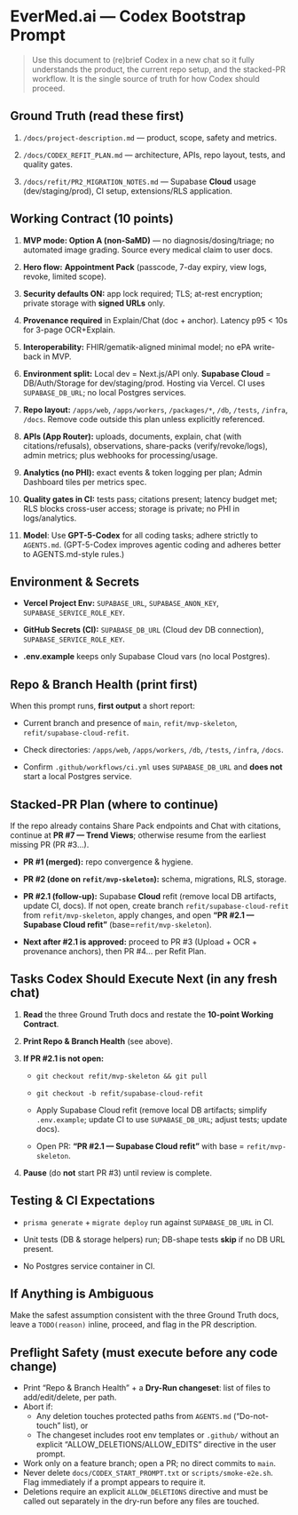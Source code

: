 # EverMed.ai — Codex Bootstrap Prompt

> Use this document to (re)brief Codex in a new chat so it fully understands the product, the current repo setup, and the stacked-PR workflow. It is the single source of truth for how Codex should proceed.

## Ground Truth (read these first)

1. `/docs/project-description.md` — product, scope, safety and metrics.
    
2. `/docs/CODEX_REFIT_PLAN.md` — architecture, APIs, repo layout, tests, and quality gates.
    
3. `/docs/refit/PR2_MIGRATION_NOTES.md` — Supabase **Cloud** usage (dev/staging/prod), CI setup, extensions/RLS application.
    

## Working Contract (10 points)

1. **MVP mode: Option A (non-SaMD)** — no diagnosis/dosing/triage; no automated image grading. Source every medical claim to user docs.
    
2. **Hero flow:** **Appointment Pack** (passcode, 7-day expiry, view logs, revoke, limited scope).
    
3. **Security defaults ON:** app lock required; TLS; at-rest encryption; private storage with **signed URLs** only.
    
4. **Provenance required** in Explain/Chat (doc + anchor). Latency p95 < 10s for 3-page OCR+Explain.
    
5. **Interoperability:** FHIR/gematik-aligned minimal model; no ePA write-back in MVP.
    
6. **Environment split:** Local dev = Next.js/API only. **Supabase Cloud** = DB/Auth/Storage for dev/staging/prod. Hosting via Vercel. CI uses `SUPABASE_DB_URL`; no local Postgres services.
    
7. **Repo layout:** `/apps/web`, `/apps/workers`, `/packages/*`, `/db`, `/tests`, `/infra`, `/docs`. Remove code outside this plan unless explicitly referenced.
    
8. **APIs (App Router):** uploads, documents, explain, chat (with citations/refusals), observations, share-packs (verify/revoke/logs), admin metrics; plus webhooks for processing/usage.
    
9. **Analytics (no PHI):** exact events & token logging per plan; Admin Dashboard tiles per metrics spec.
    
10. **Quality gates in CI:** tests pass; citations present; latency budget met; RLS blocks cross-user access; storage is private; no PHI in logs/analytics.

11. **Model**: Use **GPT-5-Codex** for all coding tasks; adhere strictly to `AGENTS.md`. (GPT-5-Codex improves agentic coding and adheres better to AGENTS.md-style rules.) 


## Environment & Secrets

- **Vercel Project Env:** `SUPABASE_URL`, `SUPABASE_ANON_KEY`, `SUPABASE_SERVICE_ROLE_KEY`.
    
- **GitHub Secrets (CI):** `SUPABASE_DB_URL` (Cloud dev DB connection), `SUPABASE_SERVICE_ROLE_KEY`.
    
- **.env.example** keeps only Supabase Cloud vars (no local Postgres).
    

## Repo & Branch Health (print first)

When this prompt runs, **first output** a short report:

- Current branch and presence of `main`, `refit/mvp-skeleton`, `refit/supabase-cloud-refit`.
    
- Check directories: `/apps/web`, `/apps/workers`, `/db`, `/tests`, `/infra`, `/docs`.
    
- Confirm `.github/workflows/ci.yml` uses `SUPABASE_DB_URL` and **does not** start a local Postgres service.
    

## Stacked-PR Plan (where to continue)

If the repo already contains Share Pack endpoints and Chat with citations, continue at **PR #7 — Trend Views**; otherwise resume from the earliest missing PR (PR #3…).

- **PR #1 (merged):** repo convergence & hygiene.
    
- **PR #2 (done on `refit/mvp-skeleton`):** schema, migrations, RLS, storage.
    
- **PR #2.1 (follow-up):** Supabase **Cloud** refit (remove local DB artifacts, update CI, docs). If not open, create branch `refit/supabase-cloud-refit` from `refit/mvp-skeleton`, apply changes, and open **“PR #2.1 — Supabase Cloud refit”** (base=`refit/mvp-skeleton`).
    
- **Next after #2.1 is approved:** proceed to PR #3 (Upload + OCR + provenance anchors), then PR #4… per Refit Plan.
    

## Tasks Codex Should Execute Next (in any fresh chat)

1. **Read** the three Ground Truth docs and restate the **10-point Working Contract**.
    
2. **Print Repo & Branch Health** (see above).
    
3. **If PR #2.1 is not open:**
    
    - `git checkout refit/mvp-skeleton && git pull`
        
    - `git checkout -b refit/supabase-cloud-refit`
        
    - Apply Supabase Cloud refit (remove local DB artifacts; simplify `.env.example`; update CI to use `SUPABASE_DB_URL`; adjust tests; update docs).
        
    - Open PR: **“PR #2.1 — Supabase Cloud refit”** with base = `refit/mvp-skeleton`.
        
4. **Pause** (do **not** start PR #3) until review is complete.
    

## Testing & CI Expectations

- `prisma generate` + `migrate deploy` run against `SUPABASE_DB_URL` in CI.
    
- Unit tests (DB & storage helpers) run; DB-shape tests **skip** if no DB URL present.
    
- No Postgres service container in CI.
    

## If Anything is Ambiguous

Make the safest assumption consistent with the three Ground Truth docs, leave a `TODO(reason)` inline, proceed, and flag in the PR description.


## Preflight Safety (must execute before any code change)

- Print “Repo & Branch Health” + a **Dry-Run changeset**: list of files to add/edit/delete, per path.
- Abort if:
  - Any deletion touches protected paths from `AGENTS.md` (“Do-not-touch” list), or
  - The changeset includes root env templates or `.github/` without an explicit “ALLOW_DELETIONS/ALLOW_EDITS” directive in the user prompt.
- Work only on a feature branch; open a PR; no direct commits to `main`.
- Never delete `docs/CODEX_START_PROMPT.txt` or `scripts/smoke-e2e.sh`. Flag immediately if a prompt appears to require it.
- Deletions require an explicit `ALLOW_DELETIONS` directive and must be called out separately in the dry-run before any files are touched.
